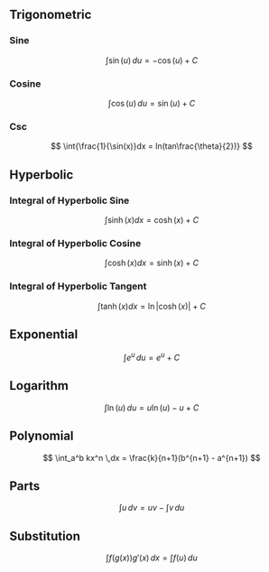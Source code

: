 ## Trigonometric
### Sine
$$
\int \sin(u) \,du = -\cos(u) + C  
$$

### Cosine
$$ 
\int \cos(u) \,du = \sin(u) + C
$$
### Csc
$$
\int{\frac{1}{\sin(x)}dx = ln(tan\frac{\theta}{2})}
$$
## Hyperbolic
### Integral of Hyperbolic Sine
$$ \int \sinh (x) dx = \cosh (x) + C $$

### Integral of Hyperbolic Cosine
$$ \int \cosh (x) dx = \sinh (x) + C $$

### Integral of Hyperbolic Tangent
$$ \int \tanh (x) dx = \ln|\cosh (x)| + C $$


## Exponential
$$
\int e^u \,du = e^u + C
$$

## Logarithm
$$
\int \ln(u) \,du = u\ln(u) - u + C
$$ 

## Polynomial
$$
\int_a^b kx^n \,dx = \frac{k}{n+1}(b^{n+1} - a^{n+1}) 
$$

## Parts
$$
\int u\,dv = uv - \int v\,du
$$

## Substitution  
$$
\int f(g(x))g'(x) \,dx = \int f(u) \,du
$$
